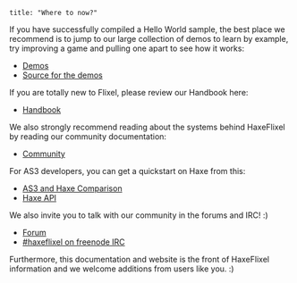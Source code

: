 ```
title: "Where to now?"
```

If you have successfully compiled a Hello World sample, the best place we recommend is to jump to our large collection of demos to learn by example, try improving a game and pulling one apart to see how it works:

*	[Demos](http://haxeflixel.com/demos)
*   [Source for the demos](https://github.com/HaxeFlixel/flixel-demos)

If you are totally new to Flixel, please review our Handbook here:

*   [Handbook](http://haxeflixel.com/documentation/haxeflixel-handbook/)

We also strongly recommend reading about the systems behind HaxeFlixel by reading our community documentation:

*   [Community](http://haxeflixel.com/documentation/community/)

For AS3 developers, you can get a quickstart on Haxe from this:

*   [AS3 and Haxe Comparison](http://haxeflixel.com/documentation/as3-and-haxe-comparison/)
*   [​Haxe API](http://api.haxe.org/)

We also invite you to talk with our community in the forums and IRC! :)

*   [Forum](http://haxeflixel.com/forum)
*   [#haxeflixel on freenode IRC](irc://chat.freenode.net/#haxeflixel)

Furthermore, this documentation and website is the front of HaxeFlixel information and we welcome additions from users like you. :)
